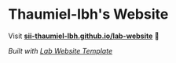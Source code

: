
# Thaumiel-lbh's Website

Visit **[sii-thaumiel-lbh.github.io/lab-website](https://sii-thaumiel-lbh.github.io/lab-website)** 🚀

_Built with [Lab Website Template](https://greene-lab.gitbook.io/lab-website-template-docs)_
